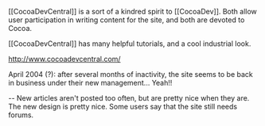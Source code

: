 

[[CocoaDevCentral]] is a sort of a kindred spirit to [[CocoaDev]]. Both allow user participation in writing content for the site, and both are devoted to Cocoa.

[[CocoaDevCentral]] has many helpful tutorials, and a cool industrial look.

http://www.cocoadevcentral.com/

April 2004 (?): after several months of inactivity, the site seems to be back in business under their new management... Yeah!!

-- New articles aren't posted too often, but are pretty nice when they are. The new design is pretty nice. Some users say that the site still needs forums.